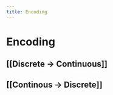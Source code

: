 ```yaml
---
title: Encoding
---
```


# Encoding

## [[Discrete -> Continuous]]

## [[Continous -> Discrete]]




















